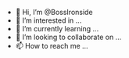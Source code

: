 - 👋 Hi, I’m @BossIronside
- 👀 I’m interested in ...
- 🌱 I’m currently learning ...
- 💞️ I’m looking to collaborate on ...
- 📫 How to reach me ...

<!---
BossIronside/BossIronside is a ✨ special ✨ repository because its `README.md` (this file) appears on your GitHub profile.
You can click the Preview link to take a look at your changes
